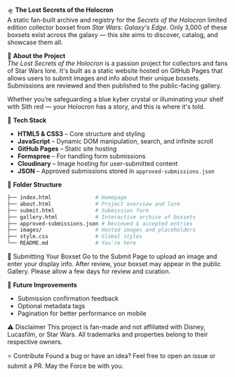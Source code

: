 🛸 **The Lost Secrets of the Holocron**  
A static fan-built archive and registry for the *Secrets of the Holocron* limited edition collector boxset from *Star Wars: Galaxy's Edge*. Only 3,000 of these boxsets exist across the galaxy — this site aims to discover, catalog, and showcase them all.

🌌 **About the Project**  
*The Lost Secrets of the Holocron* is a passion project for collectors and fans of Star Wars lore. It's built as a static website hosted on GitHub Pages that allows users to submit images and info about their unique boxsets. Submissions are reviewed and then published to the public-facing gallery.

Whether you’re safeguarding a blue kyber crystal or illuminating your shelf with Sith red — your Holocron has a story, and this is where it's told.

🧰 **Tech Stack**
- **HTML5 & CSS3** – Core structure and styling
- **JavaScript** – Dynamic DOM manipulation, search, and infinite scroll
- **GitHub Pages** – Static site hosting
- **Formspree** – For handling form submissions
- **Cloudinary** – Image hosting for user-submitted content
- **JSON** – Approved submissions stored in `approved-submissions.json`

📁 **Folder Structure**
```bash
├── index.html              # Homepage
├── about.html              # Project overview and lore
├── submit.html             # Submission form
├── gallery.html            # Interactive archive of boxsets
├── approved-submissions.json # Reviewed & accepted entries
├── images/                 # Hosted images and placeholders
├── style.css               # Global styles
└── README.md               # You're here
```

📸 Submitting Your Boxset
Go to the Submit Page to upload an image and enter your display info. After review, your boxset may appear in the public Gallery. Please allow a few days for review and curation.

🚧 **Future Improvements**
- Submission confirmation feedback
- Optional metadata tags
- Pagination for better performance on mobile

⚠️ Disclaimer
This project is fan-made and not affiliated with Disney, Lucasfilm, or Star Wars. All trademarks and properties belong to their respective owners.

⭐️ Contribute
Found a bug or have an idea? Feel free to open an issue or submit a PR. May the Force be with you.